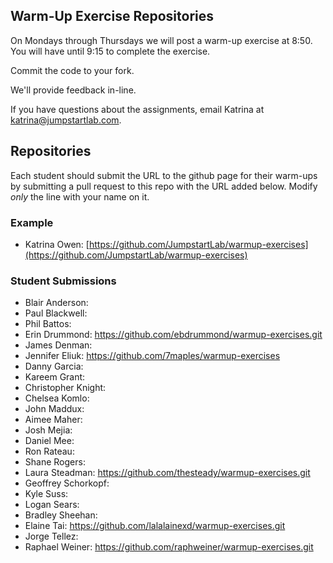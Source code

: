 ## Warm-Up Exercise Repositories

On Mondays through Thursdays we will post a warm-up exercise at 8:50. You will have until 9:15 to complete the exercise.

Commit the code to your fork.

We'll provide feedback in-line.

If you have questions about the assignments, email Katrina at katrina@jumpstartlab.com.

## Repositories

Each student should submit the URL to the github page for their warm-ups by submitting a pull request to this repo with the URL added below. Modify *only* the line with your name on it.

### Example

* Katrina Owen: [https://github.com/JumpstartLab/warmup-exercises](https://github.com/JumpstartLab/warmup-exercises)

### Student Submissions

* Blair Anderson:
* Paul Blackwell:
* Phil Battos:
* Erin Drummond: https://github.com/ebdrummond/warmup-exercises.git
* James Denman:
* Jennifer Eliuk: https://github.com/7maples/warmup-exercises
* Danny Garcia:
* Kareem Grant:
* Christopher Knight:
* Chelsea Komlo: 
* John Maddux:
* Aimee Maher:
* Josh Mejia:
* Daniel Mee:
* Ron Rateau:
* Shane Rogers:
* Laura Steadman: https://github.com/thesteady/warmup-exercises.git
* Geoffrey Schorkopf:
* Kyle Suss:
* Logan Sears:
* Bradley Sheehan:
* Elaine Tai: https://github.com/lalalainexd/warmup-exercises.git
* Jorge Tellez:
* Raphael Weiner: https://github.com/raphweiner/warmup-exercises.git

